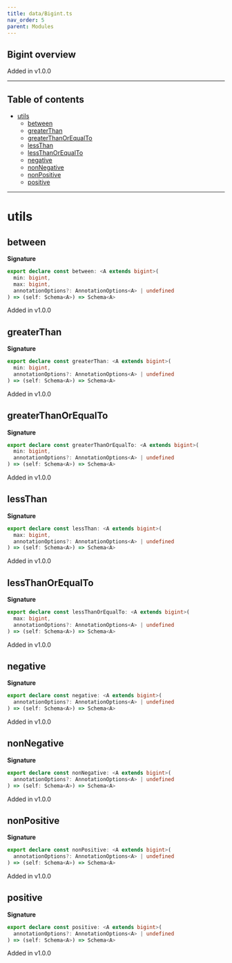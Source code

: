 ```yaml
---
title: data/Bigint.ts
nav_order: 5
parent: Modules
---
```


## Bigint overview

Added in v1.0.0

---

<h2 class="text-delta">Table of contents</h2>

- [utils](#utils)
  - [between](#between)
  - [greaterThan](#greaterthan)
  - [greaterThanOrEqualTo](#greaterthanorequalto)
  - [lessThan](#lessthan)
  - [lessThanOrEqualTo](#lessthanorequalto)
  - [negative](#negative)
  - [nonNegative](#nonnegative)
  - [nonPositive](#nonpositive)
  - [positive](#positive)

---

# utils

## between

**Signature**

```ts
export declare const between: <A extends bigint>(
  min: bigint,
  max: bigint,
  annotationOptions?: AnnotationOptions<A> | undefined
) => (self: Schema<A>) => Schema<A>
```

Added in v1.0.0

## greaterThan

**Signature**

```ts
export declare const greaterThan: <A extends bigint>(
  min: bigint,
  annotationOptions?: AnnotationOptions<A> | undefined
) => (self: Schema<A>) => Schema<A>
```

Added in v1.0.0

## greaterThanOrEqualTo

**Signature**

```ts
export declare const greaterThanOrEqualTo: <A extends bigint>(
  min: bigint,
  annotationOptions?: AnnotationOptions<A> | undefined
) => (self: Schema<A>) => Schema<A>
```

Added in v1.0.0

## lessThan

**Signature**

```ts
export declare const lessThan: <A extends bigint>(
  max: bigint,
  annotationOptions?: AnnotationOptions<A> | undefined
) => (self: Schema<A>) => Schema<A>
```

Added in v1.0.0

## lessThanOrEqualTo

**Signature**

```ts
export declare const lessThanOrEqualTo: <A extends bigint>(
  max: bigint,
  annotationOptions?: AnnotationOptions<A> | undefined
) => (self: Schema<A>) => Schema<A>
```

Added in v1.0.0

## negative

**Signature**

```ts
export declare const negative: <A extends bigint>(
  annotationOptions?: AnnotationOptions<A> | undefined
) => (self: Schema<A>) => Schema<A>
```

Added in v1.0.0

## nonNegative

**Signature**

```ts
export declare const nonNegative: <A extends bigint>(
  annotationOptions?: AnnotationOptions<A> | undefined
) => (self: Schema<A>) => Schema<A>
```

Added in v1.0.0

## nonPositive

**Signature**

```ts
export declare const nonPositive: <A extends bigint>(
  annotationOptions?: AnnotationOptions<A> | undefined
) => (self: Schema<A>) => Schema<A>
```

Added in v1.0.0

## positive

**Signature**

```ts
export declare const positive: <A extends bigint>(
  annotationOptions?: AnnotationOptions<A> | undefined
) => (self: Schema<A>) => Schema<A>
```

Added in v1.0.0
